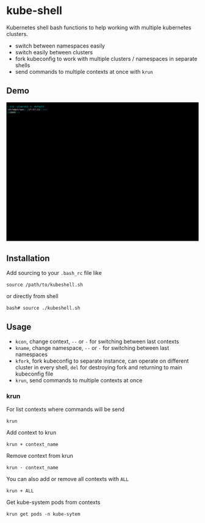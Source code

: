 # kube-shell

Kubernetes shell bash functions to help working with multiple kubernetes clusters.

- switch between namespaces easily
- switch easily between clusters
- fork kubeconfig to work with multiple clusters / namespaces in separate shells
- send commands to multiple contexts at once with `krun`

## Demo

![demo](./img/kube.gif "Demo Kubeshell")

## Installation

Add sourcing to your `.bash_rc` file like

```
source /path/to/kubeshell.sh
```

or directly from shell

```
bash# source ./kubeshell.sh  
```

## Usage

- `kcon`, change context, `--` or `-` for switching between last contexts
- `kname`, change namespace, `--` or `-` for switching between last namespaces
- `kfork`, fork kubeconfig to separate instance, can operate on different cluster in every shell, `del` for destroying fork and returning to main kubeconfig file
- `krun`, send commands to multiple contexts at once

### krun

For list contexts where commands will be send
```
krun
```

Add context to krun
```
krun + context_name
```

Remove context from krun
```
krun - context_name
```

You can also add or remove all contexts with `ALL`
```
krun + ALL
```

Get kube-system pods from contexts
```
krun get pods -n kube-sytem
```

